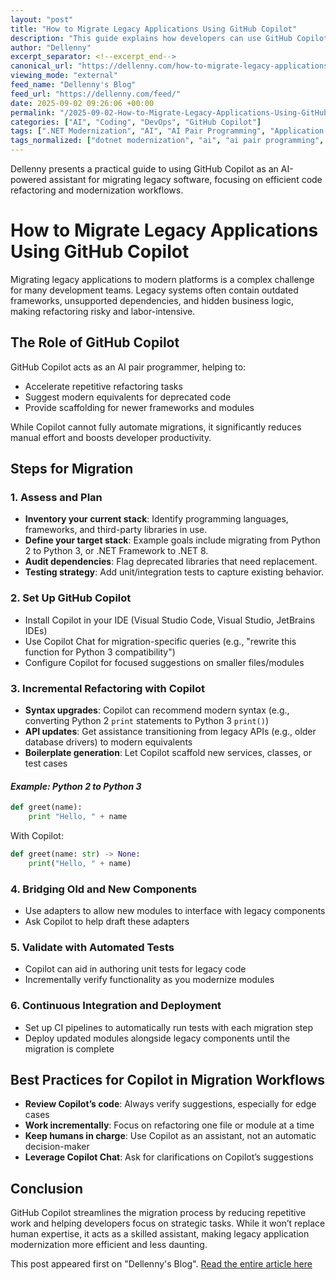 ```yaml
---
layout: "post"
title: "How to Migrate Legacy Applications Using GitHub Copilot"
description: "This guide explains how developers can use GitHub Copilot to ease the migration of legacy applications to modern platforms. It details common challenges in upgrading legacy code, how Copilot assists in refactoring, API modernization, and test generation, and outlines best practices for a successful migration process."
author: "Dellenny"
excerpt_separator: <!--excerpt_end-->
canonical_url: "https://dellenny.com/how-to-migrate-legacy-applications-using-github-copilot/"
viewing_mode: "external"
feed_name: "Dellenny's Blog"
feed_url: "https://dellenny.com/feed/"
date: 2025-09-02 09:26:06 +00:00
permalink: "/2025-09-02-How-to-Migrate-Legacy-Applications-Using-GitHub-Copilot.html"
categories: ["AI", "Coding", "DevOps", "GitHub Copilot"]
tags: [".NET Modernization", "AI", "AI Pair Programming", "Application Modernization", "Architecture", "CI/CD", "Coding", "Developer Productivity", "DevOps", "GitHub Copilot", "Incremental Migration", "Legacy Migration", "Posts", "Python Migration", "Refactoring", "Software Development", "Solution Architecture", "Unit Testing", "VS Code"]
tags_normalized: ["dotnet modernization", "ai", "ai pair programming", "application modernization", "architecture", "cislashcd", "coding", "developer productivity", "devops", "github copilot", "incremental migration", "legacy migration", "posts", "python migration", "refactoring", "software development", "solution architecture", "unit testing", "vs code"]
---
```


Dellenny presents a practical guide to using GitHub Copilot as an AI-powered assistant for migrating legacy software, focusing on efficient code refactoring and modernization workflows.<!--excerpt_end-->

# How to Migrate Legacy Applications Using GitHub Copilot

Migrating legacy applications to modern platforms is a complex challenge for many development teams. Legacy systems often contain outdated frameworks, unsupported dependencies, and hidden business logic, making refactoring risky and labor-intensive.

## The Role of GitHub Copilot

GitHub Copilot acts as an AI pair programmer, helping to:

- Accelerate repetitive refactoring tasks
- Suggest modern equivalents for deprecated code
- Provide scaffolding for newer frameworks and modules

While Copilot cannot fully automate migrations, it significantly reduces manual effort and boosts developer productivity.

## Steps for Migration

### 1. Assess and Plan

- **Inventory your current stack**: Identify programming languages, frameworks, and third-party libraries in use.
- **Define your target stack**: Example goals include migrating from Python 2 to Python 3, or .NET Framework to .NET 8.
- **Audit dependencies**: Flag deprecated libraries that need replacement.
- **Testing strategy**: Add unit/integration tests to capture existing behavior.

### 2. Set Up GitHub Copilot

- Install Copilot in your IDE (Visual Studio Code, Visual Studio, JetBrains IDEs)
- Use Copilot Chat for migration-specific queries (e.g., "rewrite this function for Python 3 compatibility")
- Configure Copilot for focused suggestions on smaller files/modules

### 3. Incremental Refactoring with Copilot

- **Syntax upgrades**: Copilot can recommend modern syntax (e.g., converting Python 2 `print` statements to Python 3 `print()`)
- **API updates**: Get assistance transitioning from legacy APIs (e.g., older database drivers) to modern equivalents
- **Boilerplate generation**: Let Copilot scaffold new services, classes, or test cases

#### _Example: Python 2 to Python 3_

```python
def greet(name):
    print "Hello, " + name
```

With Copilot:

```python
def greet(name: str) -> None:
    print("Hello, " + name)
```

### 4. Bridging Old and New Components

- Use adapters to allow new modules to interface with legacy components
- Ask Copilot to help draft these adapters

### 5. Validate with Automated Tests

- Copilot can aid in authoring unit tests for legacy code
- Incrementally verify functionality as you modernize modules

### 6. Continuous Integration and Deployment

- Set up CI pipelines to automatically run tests with each migration step
- Deploy updated modules alongside legacy components until the migration is complete

## Best Practices for Copilot in Migration Workflows

- **Review Copilot’s code**: Always verify suggestions, especially for edge cases
- **Work incrementally**: Focus on refactoring one file or module at a time
- **Keep humans in charge**: Use Copilot as an assistant, not an automatic decision-maker
- **Leverage Copilot Chat**: Ask for clarifications on Copilot’s suggestions

## Conclusion

GitHub Copilot streamlines the migration process by reducing repetitive work and helping developers focus on strategic tasks. While it won’t replace human expertise, it acts as a skilled assistant, making legacy application modernization more efficient and less daunting.

This post appeared first on "Dellenny's Blog". [Read the entire article here](https://dellenny.com/how-to-migrate-legacy-applications-using-github-copilot/)
